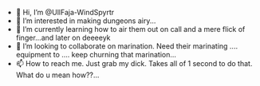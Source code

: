 - 👋 Hi, I’m @UllFaja-WindSpyrtr
- 👀 I’m interested in making dungeons airy...
- 🌱 I’m currently learning how to air them out on call and a mere flick of finger...and later on deeeeyk
- 💞️ I’m looking to collaborate on marination. Need their marinating .... equipment to .... keep churning that marination...
- 📫 How to reach me. Just grab my dick. Takes all of 1 second to do that. What do u mean how??...

<!---
UllFaja-WindSpyrtr/UllFaja-WindSpyrtr is a ✨ special ✨ repository because its `README.md` (this file) appears on your GitHub profile.
You can click the Preview link to take a look at your changes.
--->
